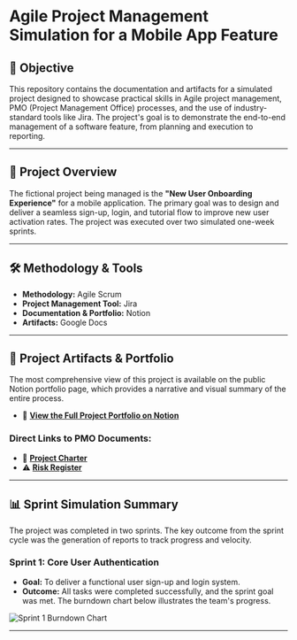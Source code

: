 # Agile Project Management Simulation for a Mobile App Feature

## 🎯 Objective

This repository contains the documentation and artifacts for a simulated project designed to showcase practical skills in Agile project management, PMO (Project Management Office) processes, and the use of industry-standard tools like Jira. The project's goal is to demonstrate the end-to-end management of a software feature, from planning and execution to reporting.

---

## 🚀 Project Overview

The fictional project being managed is the **"New User Onboarding Experience"** for a mobile application. The primary goal was to design and deliver a seamless sign-up, login, and tutorial flow to improve new user activation rates. The project was executed over two simulated one-week sprints.

---

## 🛠️ Methodology & Tools

* **Methodology:** Agile Scrum
* **Project Management Tool:** Jira
* **Documentation & Portfolio:** Notion
* **Artifacts:** Google Docs

---

## 📂 Project Artifacts & Portfolio

The most comprehensive view of this project is available on the public Notion portfolio page, which provides a narrative and visual summary of the entire process.

* 🔗 **[View the Full Project Portfolio on Notion](https://www.notion.so/Agile-Sprint-Management-for-a-Mobile-App-Feature-25c7f6acfef780c49d9ac3602848f9e6?source=copy_link)**

### Direct Links to PMO Documents:

* 📄 **[Project Charter](https://docs.google.com/document/d/1lDZmZK8ypdMRKtB4J5LcpI2SAwx7Yh15Wo5r_fCaRC8/edit?usp=sharing)**
* ⚠️ **[Risk Register](https://docs.google.com/document/d/1z8g3wBKR2twGOhsbyxdbcn-qawvJPurC599PwrI8GIo/edit?usp=sharing)**

---

## 📊 Sprint Simulation Summary

The project was completed in two sprints. The key outcome from the sprint cycle was the generation of reports to track progress and velocity.

### Sprint 1: Core User Authentication

* **Goal:** To deliver a functional user sign-up and login system.
* **Outcome:** All tasks were completed successfully, and the sprint goal was met. The burndown chart below illustrates the team's progress.

![Sprint 1 Burndown Chart](YOUR_SCREENSHOT_IMAGE_LINK_HERE)

---
